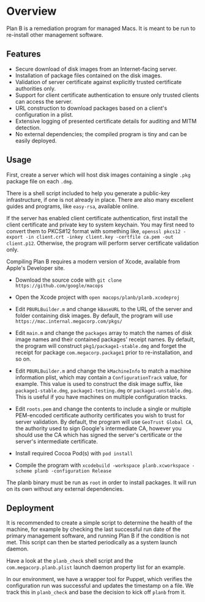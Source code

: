 Overview
========

Plan B is a remediation program for managed Macs. It is meant to be run to re-install other management software.

Features
------

  - Secure download of disk images from an Internet-facing server.
  - Installation of package files contained on the disk images.
  - Validation of server certificate against explicitly trusted certificate authorities only.
  - Support for client certificate authentication to ensure only trusted clients can access the server.
  - URL construction to download packages based on a client's configuration in a plist.
  - Extensive logging of presented certificate details for auditing and MITM detection.
  - No external dependencies; the compiled program is tiny and can be easily deployed.

Usage
------

First, create a server which will host disk images containing a single `.pkg` package file on each `.dmg`.

There is a shell script included to help you generate a public-key infrastructure, if one is not already in place. There are also many excellent guides and programs, like `easy-rsa`, available online.

If the server has enabled client certificate authentication, first install the client certificate and private key to system keychain. You may first need to convert them to PKCS#12 format with something like, `openssl pkcs12 -export -in client.crt -inkey client.key -certfile ca.pem -out client.p12`. Otherwise, the program will perform server certificate validation only.

Compiling Plan B requires a modern version of Xcode, available from Apple's Developer site.

* Download the source code with `git clone https://github.com/google/macops` 

* Open the Xcode project with `open macops/planb/planb.xcodeproj`

* Edit `PBURLBuilder.m` and change `kBaseURL` to the URL of the server and folder containing disk images. By default, the program will use `https://mac.internal.megacorp.com/pkgs/`

* Edit `main.m` and change the `packages` array to match the names of disk image names and their contained packages' receipt names. By default, the program will construct `pkg1/package1-stable.dmg` and forget the receipt for package `com.megacorp.package1` prior to re-installation, and so on.

* Edit `PBURLBuilder.m` and change the `kMachineInfo` to match a machine information plist, which may contain a `ConfigurationTrack` value, for example. This value is used to construct the disk image suffix, like `package1-stable.dmg`, `package1-testing.dmg` or `package1-unstable.dmg`. This is useful if you have machines on multiple configuration tracks.

* Edit `roots.pem` and change the contents to include a single or multiple PEM-encoded certificate authority certificates you wish to trust for server validation. By default, the program will use `GeoTrust Global CA`, the authority used to sign Google's intermediate CA, however you should use the CA which has signed the server's certificate or the server's intermediate certificate.

* Install required Cocoa Pod(s) with `pod install`

* Compile the program with `xcodebuild -workspace planb.xcworkspace -scheme planb -configuration Release`

The planb binary must be run as `root` in order to install packages. It will run on its own without any external dependencies.

Deployment
----------

It is recommended to create a simple script to determine the health of the machine, for example by checking the last successful run date of the primary management software, and running Plan B if the condition is not met. This script can then be started periodically as a system launch daemon.

Have a look at the `planb_check` shell script and the `com.megacorp.planb.plist` launch daemon property list for an example.

In our environment, we have a wrapper tool for Puppet, which verifies the configuration run was successful and updates the timestamp on a file. We track this in `planb_check` and base the decision to kick off `planb` from it.


